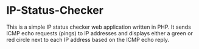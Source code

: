# IP-Status-Checker
This is a simple IP status checker web application written in PHP. It sends ICMP echo requests (pings) to IP addresses and displays either a green or red circle next to each IP address based on the ICMP echo reply.
